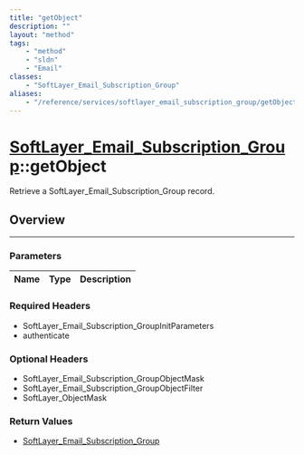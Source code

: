 ```yaml
---
title: "getObject"
description: ""
layout: "method"
tags:
    - "method"
    - "sldn"
    - "Email"
classes:
    - "SoftLayer_Email_Subscription_Group"
aliases:
    - "/reference/services/softlayer_email_subscription_group/getObject"
---
```

# [SoftLayer_Email_Subscription_Group](/reference/services/SoftLayer_Email_Subscription_Group)::getObject


Retrieve a SoftLayer_Email_Subscription_Group record.


## Overview 


-----

### Parameters 
|Name | Type | Description |
| --- | --- | --- |


### Required Headers
* SoftLayer_Email_Subscription_GroupInitParameters
* authenticate


### Optional Headers
* SoftLayer_Email_Subscription_GroupObjectMask
* SoftLayer_Email_Subscription_GroupObjectFilter
* SoftLayer_ObjectMask

### Return Values
* <a href='/reference/datatypes/SoftLayer_Email_Subscription_Group'>SoftLayer_Email_Subscription_Group </a>




